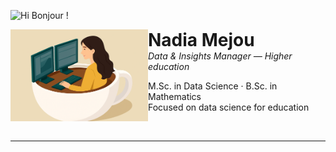 <p>
  <img src="assets/img/icons/wave.gif" alt="Hi" width="22" />
  Bonjour !
</p>

<img src="assets/img/profile/icon_presentation.png" alt="Portrait de Nadia Mejou" width="220" align="left">

<h1 style="margin:0;">Nadia Mejou</h1>
<em>Data & Insights Manager — Higher education</em>

<p>
  M.Sc. in Data Science · B.Sc. in Mathematics<br>
  Focused on data science for education
</p>

<br clear="left">

<hr>

